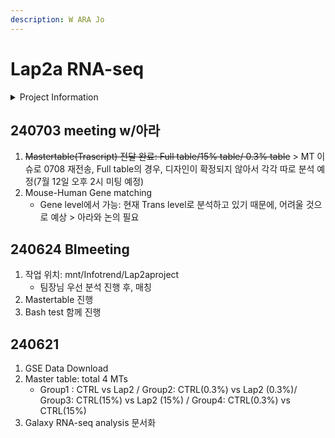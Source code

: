 ```yaml
---
description: W ARA Jo
---
```


# Lap2a RNA-seq



<details>

<summary>Project Information</summary>

1.  Mus Musculus


2. Data (GSE159369)
   * Group1 : CTRL vs Lap2 / Group2: CTRL(0.3%) vs Lap2 (0.3%)/ Group3: CTRL(15%) vs Lap2 (15%) / Group4: CTRL(0.3%) vs CTRL(15%)

</details>

## 240703 meeting w/아라

1. ~~Mastertable(Trascript) 전달 완료: Full table/15% table/ 0.3% table~~ > MT 이슈로 0708 재전송, Full table의 경우, 디자인이 확정되지 않아서 각각 따로 분석 예정(7월 12일 오후 2시 미팅 예정)
2. Mouse-Human Gene matching
   * Gene level에서 가능: 현재 Trans level로 분석하고 있기 때문에, 어려울 것으로 예상 > 아라와 논의 필요

## 240624 BImeeting

1. 작업 위치: mnt/Infotrend/Lap2aproject&#x20;
   * 팀장님 우선 분석 진행 후, 매칭
2. Mastertable 진행
3. Bash test 함께 진행

## 240621&#x20;

1. GSE Data Download
2. Master table: total 4 MTs
   * Group1 : CTRL vs Lap2 / Group2: CTRL(0.3%) vs Lap2 (0.3%)/ Group3: CTRL(15%) vs Lap2 (15%) / Group4: CTRL(0.3%) vs CTRL(15%)
3. Galaxy RNA-seq analysis 문서화&#x20;
